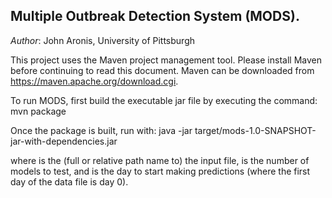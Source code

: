 ## Multiple Outbreak Detection System (MODS).
*Author*:   John Aronis, University of Pittsburgh

This project uses the Maven project management tool.  Please install Maven
before continuing to read this document.  Maven can be downloaded from
https://maven.apache.org/download.cgi.

To run MODS, first build the executable jar file by executing the command:
    mvn package

Once the package is built, run with:
  java -jar target/mods-1.0-SNAPSHOT-jar-with-dependencies.jar <data> <models> <start>

where <data> is the (full or relative path name to) the input file,
<models> is the number of models to test, and <start> is the day to
start making predictions (where the first day of the data file is day 0).
